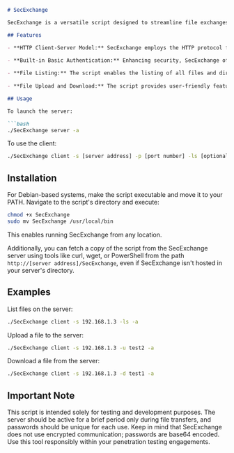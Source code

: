 
```markdown
# SecExchange

SecExchange is a versatile script designed to streamline file exchanges between target and attack machines during penetration testing engagements. It operates on the HTTP client-server model and features built-in basic authentication.

## Features

- **HTTP Client-Server Model:** SecExchange employs the HTTP protocol for seamless file transfers, ensuring compatibility across diverse network environments.
  
- **Built-in Basic Authentication:** Enhancing security, SecExchange offers an optional password-based authentication mechanism. This safeguard ensures authorized users are the only ones allowed to upload or download files from the server. Please note that passwords are base64 encoded, and the communication does not employ encryption.

- **File Listing:** The script enables the listing of all files and directories on the host. This functionality simplifies the process of locating and downloading desired files.
  
- **File Upload and Download:** The script provides user-friendly features for uploading and downloading files between the client and server.

## Usage

To launch the server:

```bash
./SecExchange server -a
```

To use the client:

```bash
./SecExchange client -s [server address] -p [port number] -ls [optional directory] -a
```

## Installation

For Debian-based systems, make the script executable and move it to your PATH. Navigate to the script's directory and execute:

```bash
chmod +x SecExchange
sudo mv SecExchange /usr/local/bin
```

This enables running SecExchange from any location.

Additionally, you can fetch a copy of the script from the SecExchange server using tools like curl, wget, or PowerShell from the path `http://[server address]/SecExchange`, even if SecExchange isn't hosted in your server's directory.

## Examples

List files on the server:

```bash
./SecExchange client -s 192.168.1.3 -ls -a
```

Upload a file to the server:

```bash
./SecExchange client -s 192.168.1.3 -u test2 -a
```

Download a file from the server:

```bash
./SecExchange client -s 192.168.1.3 -d test1 -a
```

## Important Note

This script is intended solely for testing and development purposes. The server should be active for a brief period only during file transfers, and passwords should be unique for each use. Keep in mind that SecExchange does not use encrypted communication; passwords are base64 encoded. Use this tool responsibly within your penetration testing engagements.
